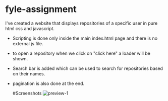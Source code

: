 # fyle-assignment
I've created a website that displays repositories of a specific user in pure html css and javascript.
- Scripting is done only inside the main index.html page and there is no external js file.
- to open a repository when we click on "click here" a loader will be shown.
- Search bar is added which can be used to search for repositories based on their names.
- pagination is also done at the end.

  #Screenshots
  ![preview-1](https://github.com/sharma-droid/fyle-assignment/assets/157006158/547c8d9e-6dd4-4502-8394-a2705ee959dc)
 
